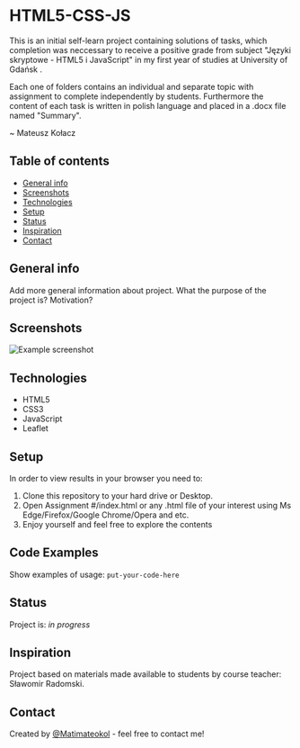 # HTML5-CSS-JS
This is an initial self-learn project containing solutions of tasks, which completion was neccessary to receive a positive grade from subject "Języki skryptowe - HTML5 i JavaScript" in my first year of studies at University of Gdańsk .

Each one of folders contains an individual and separate topic with assignment to complete independently by students.
Furthermore the content of each task is written in polish language and placed in a .docx file named "Summary". 

~ Mateusz Kołacz

## Table of contents
* [General info](#general-info)
* [Screenshots](#screenshots)
* [Technologies](#technologies)
* [Setup](#setup)
* [Status](#status)
* [Inspiration](#inspiration)
* [Contact](#contact)

## General info
Add more general information about project. What the purpose of the project is? Motivation?

## Screenshots
![Example screenshot](./screenshots/screenshot.png)

## Technologies
* HTML5
* CSS3
* JavaScript
* Leaflet

## Setup
In order to view results in your browser you need to:
1. Clone this repository to your hard drive or Desktop.
2. Open Assignment #/index.html or any .html file of your interest using Ms Edge/Firefox/Google Chrome/Opera and etc.
3. Enjoy yourself and feel free to explore the contents 

## Code Examples
Show examples of usage:
`put-your-code-here`

## Status
Project is: _in progress_

## Inspiration
Project based on materials made available to students by course teacher: Sławomir Radomski.

## Contact
Created by [@Matimateokol](https://github.com/Matimateokol) - feel free to contact me!
